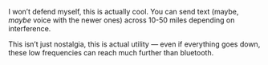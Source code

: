 I won’t defend myself, this is actually cool. You can send text (maybe, *maybe* voice with the newer ones) across 10-50 miles depending on interference.

This isn’t just nostalgia, this is actual utility — even if everything goes down, these low frequencies can reach much further than bluetooth.
